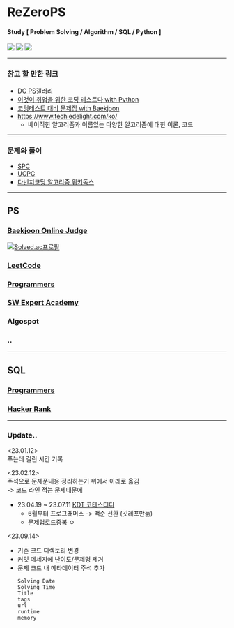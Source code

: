 # ReZeroPS

#### Study [ Problem Solving / Algorithm / SQL / Python ]

<img src="https://img.shields.io/badge/github-181717?style=flat&logo=github&logoColor=white"/> <img src="https://img.shields.io/badge/python-3776AB?style=flat&logo=python&logoColor=white"/> <img src="https://img.shields.io/badge/pycharm-000000?style=flat&logo=pycharm&logoColor=white"/>

***

### 참고 할 만한 링크
- [DC PS갤러리](https://gall.dcinside.com/mgallery/board/view/?id=ps&no=27&page=1)
- [이것이 취업을 위한 코딩 테스트다 with Python](https://github.com/ndb796/python-for-coding-test)
- [코딩테스트 대비 문제집 with Baekjoon](https://github.com/tony9402/baekjoon)
- https://www.techiedelight.com/ko/
    - 베이직한 알고리즘과 이름있는 다양한 알고리즘에 대한 이론, 코드

***

### 문제와 풀이
- [SPC](https://icpc.team/spc)
- [UCPC](https://ucpc.acmicpc.net/info)
- [다빈치코딩 알고리즘 위키독스](https://wikidocs.net/book/10280)

***

## PS

### [Baekjoon Online Judge](https://www.acmicpc.net/)

[![Solved.ac프로필](http://mazassumnida.wtf/api/generate_badge?boj=hopeace6)](https://solved.ac/hopeace6)

### [LeetCode](https://leetcode.com/)


### [Programmers](https://programmers.co.kr/)


### [SW Expert Academy](https://swexpertacademy.com/)


### Algospot

### ..

***

## SQL

### [Programmers](https://programmers.co.kr/)

### [Hacker Rank]()

***

### Update..

<23.01.12>   
푸는데 걸린 시간 기록
 
<23.02.12>   
주석으로 문제푼내용 정리하는거 위에서 아래로 옮김   
-> 코드 라인 적는 문제때문에

- 23.04.19 ~ 23.07.11 [KDT 코테스터디](https://github.com/Hyuoo/DE_Coding_Study)
  - 6월부터 프로그래머스 -> 백준 전환 (깃레포만듦)
  - 문제업로드중복 ㅇ
  

<23.09.14>
- 기존 코드 디렉토리 변경
- 커밋 메세지에 난이도/문제명 제거
- 문제 코드 내 메타데이터 주석 추가
  ```
  Solving Date
  Solving Time
  Title
  tags
  url
  runtime
  memory
  ```